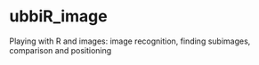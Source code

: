 # ubbiR_image
Playing with R and images: image recognition, finding subimages, comparison and positioning
